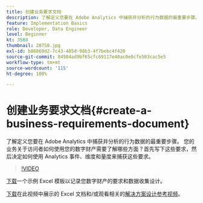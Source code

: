 ```yaml
---
title: 创建业务要求文档
description: 了解定义您要在 Adobe Analytics 中捕获并分析的行为数据的最重要步骤。
feature: Implementation Basics
role: Developer, Data Engineer
level: Beginner
kt: 3580
thumbnail: 28758.jpg
exl-id: b86869d2-7c43-485d-98b3-4f7bebc4f420
source-git-commit: 84984ad9bf65cfc69117e40ac0e0cfe503cac5e5
workflow-type: tm+mt
source-wordcount: '115'
ht-degree: 100%

---
```


# 创建业务要求文档{#create-a-business-requirements-document}

了解定义您要在 Adobe Analytics 中捕获并分析的行为数据的最重要步骤。 您的业务关于访问者如何使用您的数字财产需要了解哪些方面？首先写下这些要求，然后决定如何使用 Analytics 事件、维度和量度来捕获这些要求。

>[!VIDEO](https://video.tv.adobe.com/v/28758/?quality=12&learn=on)

[下载](assets/aa-implementation-playbook.xlsx)一个示例 Excel 模板以记录您数字财产的要求和数据收集设计。

[下载](assets/geometrixx-clothiers-brd-sdr.xlsx)在此视频中展示的 Excel 文档和/或观看相关的[解决方案设计参考视频](creating-and-maintaining-an-sdr.md)。
